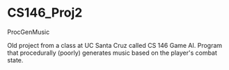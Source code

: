 # CS146_Proj2
ProcGenMusic

Old project from a class at UC Santa Cruz called CS 146 Game AI. Program that procedurally (poorly) generates music based on the player's combat state.

